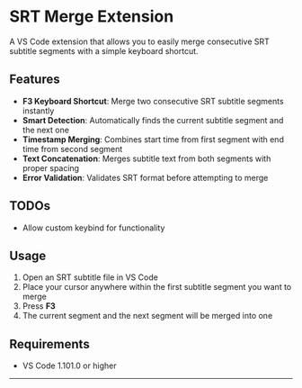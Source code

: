 # SRT Merge Extension

A VS Code extension that allows you to easily merge consecutive SRT subtitle segments with a simple keyboard shortcut.

## Features

- **F3 Keyboard Shortcut**: Merge two consecutive SRT subtitle segments instantly
- **Smart Detection**: Automatically finds the current subtitle segment and the next one
- **Timestamp Merging**: Combines start time from first segment with end time from second segment
- **Text Concatenation**: Merges subtitle text from both segments with proper spacing
- **Error Validation**: Validates SRT format before attempting to merge

## TODOs

- Allow custom keybind for functionality

## Usage

1. Open an SRT subtitle file in VS Code
2. Place your cursor anywhere within the first subtitle segment you want to merge
3. Press **F3**
4. The current segment and the next segment will be merged into one

## Requirements

- VS Code 1.101.0 or higher

---

